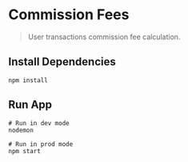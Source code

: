 # Commission Fees
> User transactions commission fee calculation.

## Install Dependencies
```
npm install
```

## Run App

```
# Run in dev mode
nodemon

# Run in prod mode
npm start
```


